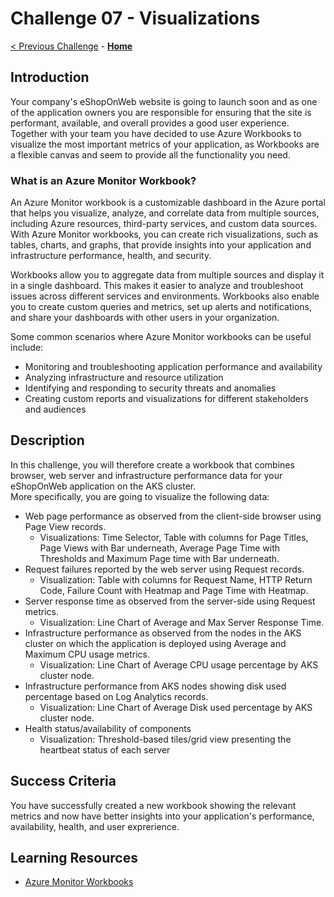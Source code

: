 # Challenge 07 - Visualizations

[< Previous Challenge](./Challenge-06.md) - **[Home](../README.md)**

## Introduction
Your company's eShopOnWeb website is going to launch soon and as one of the application owners you are responsible for ensuring that the site is performant, available, and overall provides a good user experience. Together with your team you have decided to use Azure Workbooks to visualize the most important metrics of your application, as Workbooks are a flexible canvas and seem to provide all the functionality you need. 

### What is an Azure Monitor Workbook?
An Azure Monitor workbook is a customizable dashboard in the Azure portal that helps you visualize, analyze, and correlate data from multiple sources, including Azure resources, third-party services, and custom data sources. With Azure Monitor workbooks, you can create rich visualizations, such as tables, charts, and graphs, that provide insights into your application and infrastructure performance, health, and security.

Workbooks allow you to aggregate data from multiple sources and display it in a single dashboard. This makes it easier to analyze and troubleshoot issues across different services and environments. Workbooks also enable you to create custom queries and metrics, set up alerts and notifications, and share your dashboards with other users in your organization. 

Some common scenarios where Azure Monitor workbooks can be useful include:

* Monitoring and troubleshooting application performance and availability
* Analyzing infrastructure and resource utilization
* Identifying and responding to security threats and anomalies
* Creating custom reports and visualizations for different stakeholders and audiences

## Description
In this challenge, you will therefore create a workbook that combines browser, web server and infrastructure performance data for your eShopOnWeb application on the AKS cluster.  
More specifically, you are going to visualize the following data:
* Web page performance as observed from the client-side browser using Page View records.
    * Visualizations: Time Selector, Table with columns for Page Titles, Page Views with Bar underneath, Average Page Time with Thresholds and Maximum Page time with Bar underneath.
* Request failures reported by the web server using Request records.
    * Visualization: Table with columns for Request Name, HTTP Return Code, Failure Count with Heatmap and Page Time with Heatmap.
* Server response time as observed from the server-side using Request metrics.
    * Visualization: Line Chart of Average and Max Server Response Time.
* Infrastructure performance as observed from the nodes in the AKS cluster on which the application is deployed using Average and Maximum CPU usage metrics.
    * Visualization: Line Chart of Average CPU usage percentage by AKS cluster node.
* Infrastructure performance from AKS nodes showing disk used percentage based on Log Analytics records.
    * Visualization: Line Chart of Average Disk used percentage by AKS cluster node.
* Health status/availability of components
    * Visualization: Threshold-based tiles/grid view presenting the heartbeat status of each server

## Success Criteria
You have successfully created a new workbook showing the relevant metrics and now have better insights into your application's performance, availability, health, and user exprerience. 

## Learning Resources
* [Azure Monitor Workbooks](https://docs.microsoft.com/en-us/azure/azure-monitor/app/usage-workbooks)
